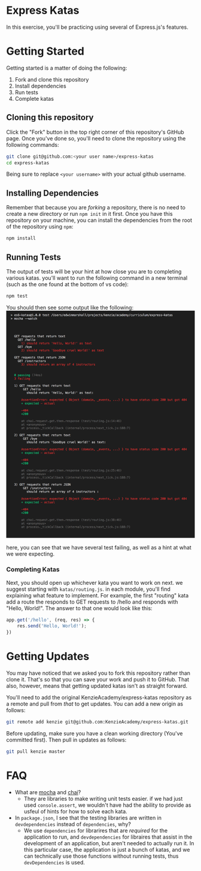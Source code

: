 # Express Katas
In this exercise, you'll be practicing using several of Express.js's features.

# Getting Started
Getting started is a matter of doing the following:
1. Fork and clone this repository
2. Install dependencies
3. Run tests
4. Complete katas

## Cloning this repository
Click the "Fork" button in the top right corner of this repository's GitHub page. Once you've done so, you'll need to clone the repository using the following commands:
```bash
git clone git@github.com:<your user name>/express-katas
cd express-katas
```

Being sure to replace `<your username>` with your actual github username.

## Installing Dependencies
Remember that because you are
_forking_ a repository, there is no need to create a new directory or run
`npm init` in it first. Once you have this repository on your machine, you
can install the dependencies from the root of the repository using `npm`:
```bash
npm install
```

## Running Tests
The output of tests will be your hint at how close you are to completing various katas. you'll want to run the following command in a new terminal (such as the one found at the bottom of vs code):
```bash
npm test
```

You should then see some output like the following:
![test output screenshot](https://raw.githubusercontent.com/kenzieacademy/express-katas/master/test_output.png)

here, you can see that we have several test failing, as well as a hint at what we were expecting.

### Completing Katas
Next, you should open up whichever kata you want to work on next. we suggest starting with `katas/routing.js`. in each module, you'll find explaining what feature to implement. For example, the first "routing" kata add a route the responds to GET requests to /hello and responds with "Hello, World!". The answer to that one would look like this:
```javascript
app.get('/hello', (req, res) => {
    res.send('Hello, World!');
})
```

# Getting Updates
You may have noticed that we asked you to fork this repository rather than
clone it. That's so that you can save your work and push it to GitHub. That
also, however, means that getting updated katas isn't as straight forward.

You'll need to add the original KenzieAcademy/express-katas repository as a
remote and pull from _that_ to get updates.
You can add a new origin as follows:
```bash
git remote add kenzie git@github.com:KenzieAcademy/express-katas.git
```

Before updating, make sure you have a clean working directory (You've
committed first). Then pull in updates as follows:
```bash
git pull kenzie master
```

# FAQ
- What are [mocha](https://mochajs.org/) and [chai](http://www.chaijs.com/)? 
    - They are libraries to make writing unit tests easier. if we had just
      used `console.assert`, we wouldn't have had the ability to provide as
      usfeul of hints for how to solve each kata.
- In `package.json`, I see that the testing libraries are written in
  `devdependencies` instead of `dependencies`, why?
    - We use `dependencies` for librarires that are _required_ for the
      application to run, and `devdependencies` for libraires that assist in
      the development of an application, but aren't needed to actually run it.
      In this particular case, the application is just a bunch of katas, and we
      can technically use those functions without running tests, thus
      `devDependencies` is used.
